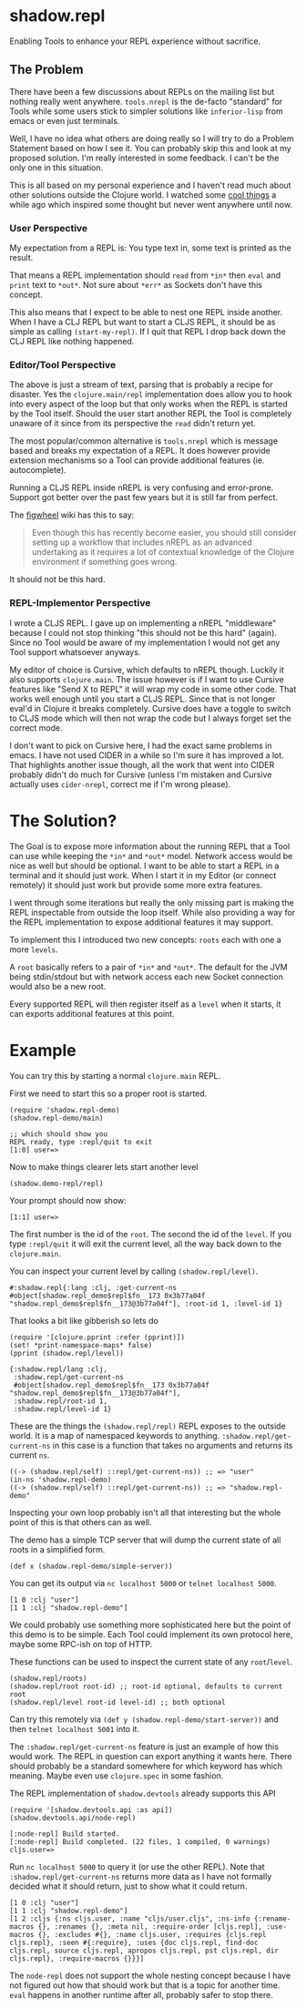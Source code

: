 # shadow.repl

Enabling Tools to enhance your REPL experience without sacrifice.

## The Problem

There have been a few discussions about REPLs on the mailing list but nothing really went anywhere. `tools.nrepl` is the de-facto "standard" for Tools while some users stick to simpler solutions like `inferior-lisp` from emacs or even just terminals.

Well, I have no idea what others are doing really so I will try to do a Problem Statement based on how I see it. You can probably skip this and look at my proposed solution. I'm really interested in some feedback. I can't be the only one in this situation.

This is all based on my personal experience and I haven't read much about other solutions outside the Clojure world. I watched some [cool things](https://www.youtube.com/watch?v=SrKj4hYic5A) a while ago which inspired some thought but never went anywhere until now.

### User Perspective

My expectation from a REPL is: You type text in, some text is printed as the result.

That means a REPL implementation should `read` from `*in*` then `eval` and `print` text to `*out*`. Not sure about `*err*` as Sockets don't have this concept.

This also means that I expect to be able to nest one REPL inside another. When I have a CLJ REPL but want to start a CLJS REPL, it should be as simple as calling `(start-my-repl)`. If I quit that REPL I drop back down the CLJ REPL like nothing happened.

### Editor/Tool Perspective

The above is just a stream of text, parsing that is probably a recipe for disaster. Yes the `clojure.main/repl` implementation does allow you to hook into every aspect of the loop but that only works when the REPL is started by the Tool itself. Should the user start another REPL the Tool is completely unaware of it since from its perspective the `read` didn't return yet.

The most popular/common alternative is `tools.nrepl` which is message based and breaks my expectation of a REPL. It does however provide extension mechanisms so a Tool can provide additional features (ie. autocomplete).

Running a CLJS REPL inside nREPL is very confusing and error-prone. Support got better over the past few years but it is still far from perfect.

The [figwheel](https://github.com/bhauman/lein-figwheel/wiki/Using-the-Figwheel-REPL-within-NRepl) wiki has this to say:

> Even though this has recently become easier, you should still consider setting up a workflow that includes nREPL as an advanced undertaking as it requires a lot of contextual knowledge of the Clojure environment if something goes wrong.

It should not be this hard.


### REPL-Implementor Perspective

I wrote a CLJS REPL. I gave up on implementing a nREPL "middleware" because I could not stop thinking "this should not be this hard" (again). Since no Tool would be aware of my implementation I would not get any Tool support whatsoever anyways.

My editor of choice is Cursive, which defaults to nREPL though. Luckily it also supports `clojure.main`. The issue however is if I want to use Cursive features like "Send X to REPL" it will wrap my code in some other code. That works well enough until you start a CLJS REPL. Since that is not longer eval'd in Clojure it breaks completely. Cursive does have a toggle to switch to CLJS mode which will then not wrap the code but I always forget set the correct mode.

I don't want to pick on Cursive here, I had the exact same problems in emacs. I have not used CIDER in a while so I'm sure it has improved a lot. That highlights another issue though, all the work that went into CIDER probably didn't do much for Cursive (unless I'm mistaken and Cursive actually uses `cider-nrepl`, correct me if I'm wrong please).

# The Solution?

The Goal is to expose more information about the running REPL that a Tool can use while keeping the `*in*` and `*out*` model. Network access would be nice as well but should be optional. I want to be able to start a REPL in a terminal and it should just work. When I start it in my Editor (or connect remotely) it should just work but provide some more extra features.

I went through some iterations but really the only missing part is making the REPL inspectable from outside the loop itself. While also providing a way for the REPL implementation to expose additional features it may support. 

To implement this I introduced two new concepts: `roots` each with one a more `levels`.

A `root` basically refers to a pair of `*in*` and `*out*`. The default for the JVM being stdin/stdout but with network access each new Socket connection would also be a new root.

Every supported REPL will then register itself as a `level` when it starts, it can exports additional features at this point.

# Example

You can try this by starting a normal `clojure.main` REPL.

First we need to start this so a proper root is started.
```
(require 'shadow.repl-demo)
(shadow.repl-demo/main)

;; which should show you
REPL ready, type :repl/quit to exit
[1:0] user=> 
```

Now to make things clearer lets start another level

```
(shadow.demo-repl/repl)
```

Your prompt should now show:

```
[1:1] user=> 
```

The first number is the id of the `root`. The second the id of the `level`. If you type `:repl/quit` it will exit the current level, all the way back down to the `clojure.main`.

You can inspect your current level by calling `(shadow.repl/level)`.

```
#:shadow.repl{:lang :clj, :get-current-ns #object[shadow.repl_demo$repl$fn__173 0x3b77a04f "shadow.repl_demo$repl$fn__173@3b77a04f"], :root-id 1, :level-id 1}
```

That looks a bit like gibberish so lets do

```
(require '[clojure.pprint :refer (pprint)])
(set! *print-namespace-maps* false)
(pprint (shadow.repl/level))
```

```
{:shadow.repl/lang :clj,
 :shadow.repl/get-current-ns
 #object[shadow.repl_demo$repl$fn__173 0x3b77a04f "shadow.repl_demo$repl$fn__173@3b77a04f"],
 :shadow.repl/root-id 1,
 :shadow.repl/level-id 1}
```

These are the things the `(shadow.repl/repl)` REPL exposes to the outside world. It is a map of namespaced keywords to anything. `:shadow.repl/get-current-ns` in this case is a function that takes no arguments and returns its current `ns`.

```
((-> (shadow.repl/self) ::repl/get-current-ns)) ;; => "user"
(in-ns 'shadow.repl-demo)
((-> (shadow.repl/self) ::repl/get-current-ns)) ;; => "shadow.repl-demo"
```

Inspecting your own loop probably isn't all that interesting but the whole point of this is that others can as well.

The demo has a simple TCP server that will dump the current state of all roots in a simplified form. 

```
(def x (shadow.repl-demo/simple-server))
```

You can get its output via `nc localhost 5000` or `telnet localhost 5000`.

```
[1 0 :clj "user"]
[1 1 :clj "shadow.repl-demo"]
```

We could probably use something more sophisticated here but the point of this demo is to be simple. Each Tool could implement its own protocol here, maybe some RPC-ish on top of HTTP.

These functions can be used to inspect the current state of any `root`/`level`.
```
(shadow.repl/roots)
(shadow.repl/root root-id) ;; root-id optional, defaults to current root
(shadow.repl/level root-id level-id) ;; both optional
```

Can try this remotely via `(def y (shadow.repl-demo/start-server))` and then `telnet localhost 5001` into it.

The `:shadow.repl/get-current-ns` feature is just an example of how this would work. The REPL in question can export anything it wants here. There should probably be a standard somewhere for which keyword has which meaning. Maybe even use `clojure.spec` in some fashion.

The REPL implementation of `shadow.devtools` already supports this API
```
(require '[shadow.devtools.api :as api])
(shadow.devtools.api/node-repl)

[:node-repl] Build started.
[:node-repl] Build completed. (22 files, 1 compiled, 0 warnings)
cljs.user=> 
```

Run `nc localhost 5000` to query it (or use the other REPL). Note that `:shadow.repl/get-current-ns` returns more data as I have not formally decided what it should return, just to show what it could return.

```
[1 0 :clj "user"]
[1 1 :clj "shadow.repl-demo"]
[1 2 :cljs {:ns cljs.user, :name "cljs/user.cljs", :ns-info {:rename-macros {}, :renames {}, :meta nil, :require-order [cljs.repl], :use-macros {}, :excludes #{}, :name cljs.user, :requires {cljs.repl cljs.repl}, :seen #{:require}, :uses {doc cljs.repl, find-doc cljs.repl, source cljs.repl, apropos cljs.repl, pst cljs.repl, dir cljs.repl}, :require-macros {}}}]
```

The `node-repl` does not support the whole nesting concept because I have not figured out how that should work but that is a topic for another time. `eval` happens in another runtime after all, probably safer to stop there.



